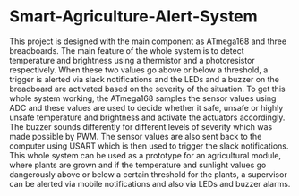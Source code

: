 # Smart-Agriculture-Alert-System
This project is designed with the main component as ATmega168 and three breadboards. The main feature of the whole system is to detect temperature and brightness using a thermistor and a photoresistor respectively. When these two values go above or below a threshold, a trigger is alerted via slack notifications and the LEDs and a buzzer on the breadboard are activated based on the severity of the situation. To get this whole system working, the ATmega168 samples the sensor values using ADC and these values are used to decide whether it safe, unsafe or highly unsafe temperature and brightness and activate the actuators accordingly. The buzzer sounds differently for different levels of severity which was made possible by PWM. The sensor values are also sent back to the computer using USART which is then used to trigger the slack notifications. This whole system can be used as a prototype for an agricultural module, where plants are grown and if the temperature and sunlight values go dangerously above or below a certain threshold for the plants, a supervisor can be alerted via mobile notifications and also via LEDs and buzzer alarms.
